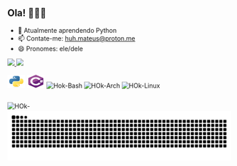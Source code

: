 ## Ola! 👋🖖🖖

- 🌱 Atualmente aprendendo Python 
- 📫 Contate-me: huh.mateus@proton.me
- 😄 Pronomes: ele/dele

<div>
<a href="https://github.com/HOkket">
  <img height="180em" aling="right" src="https://github-readme-stats.vercel.app/api?username=Hokket&theme=merko&locale=pt-br&rank_icon=github&include_all_commits=true" />
</a>
<a href="https://github.com/Hokket">
  <img height="180em" aling="left" src="https://github-readme-stats.vercel.app/api/top-langs?username=Hokket&layout=compact&langs_count=8&card_width=180&theme=merko&locale=pt-br" />
</a>
</div>

<div aling="center" style="display: inline_block"><br>
  <img alt="HOk-Python" height="30" width="40" src="https://raw.githubusercontent.com/devicons/devicon/master/icons/python/python-original.svg" />
  <img alt="HOk-Csharp" height="30" width="40" src="https://raw.githubusercontent.com/devicons/devicon/master/icons/csharp/csharp-original.svg" />
  <img alt="Hok-Bash" height="30" width="40" src="https://cdn.jsdelivr.net/gh/devicons/devicon@latest/icons/bash/bash-plain.svg" />
  <img alt="HOk-Arch" height="30" width="40" src="https://cdn.jsdelivr.net/gh/devicons/devicon@latest/icons/archlinux/archlinux-original.svg" />
  <img alt="HOk-Linux" height="30" width="40" src="https://cdn.jsdelivr.net/gh/devicons/devicon@latest/icons/linux/linux-original.svg" />
</div>

##

<div>
<a href="https://proton.me/">
  <img align="left" alt="HOk-ProntonMail" height="20" width="80" src="https://img.shields.io/badge/ProtonMail-8B89CC?style=for-the-badge&logo=protonmail&logoColor=white" />
</a>
</div>

<picture>
  <source media="(prefers-color-scheme: dark)" srcset="https://raw.githubusercontent.com/HOkket/HOkket/output/github-contribution-grid-snake-dark.svg">
  <source media="(prefers-color-scheme: light)" srcset="https://raw.githubusercontent.com/HOkket/HOkket/output/github-contribution-grid-snake.svg">
  <img alt="github contribution grid snake animation" src="https://raw.githubusercontent.com/HOkket/HOkket/output/github-contribution-grid-snake.svg">
</picture>
